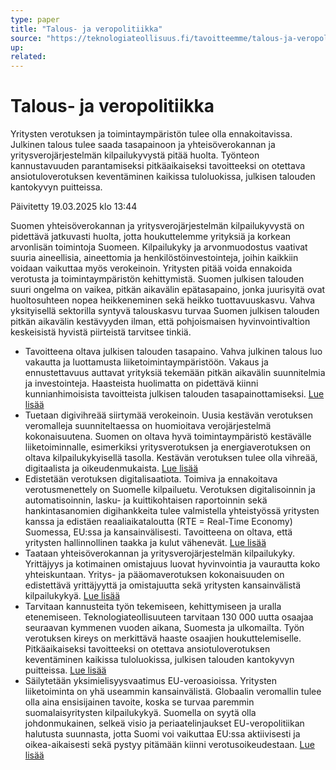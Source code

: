 ```yaml
---
type: paper
title: "Talous- ja veropolitiikka"
source: "https://teknologiateollisuus.fi/tavoitteemme/talous-ja-veropolitiikka/"
up:
related:
---
```


# Talous- ja veropolitiikka

Yritysten verotuksen ja toimintaympäristön tulee olla ennakoitavissa. Julkinen talous tulee saada tasapainoon ja yhteisöverokannan ja yritysverojärjestelmän kilpailukyvystä pitää huolta. Työnteon kannustavuuden parantamiseksi pitkäaikaiseksi tavoitteeksi on otettava ansiotuloverotuksen keventäminen kaikissa tuloluokissa, julkisen talouden kantokyvyn puitteissa.

Päivitetty 19.03.2025 klo 13:44

Suomen yhteisöverokannan ja yritysverojärjestelmän kilpailukyvystä on pidettävä jatkuvasti huolta, jotta houkuttelemme yrityksiä ja korkean arvonlisän toimintoja Suomeen. Kilpailukyky ja arvonmuodostus vaativat suuria aineellisia, aineettomia ja henkilöstöinvestointeja, joihin kaikkiin voidaan vaikuttaa myös verokeinoin. Yritysten pitää voida ennakoida verotusta ja toimintaympäristön kehittymistä. Suomen julkisen talouden suuri ongelma on vaikea, pitkän aikavälin epätasapaino, jonka juurisyitä ovat huoltosuhteen nopea heikkeneminen sekä heikko tuottavuuskasvu. Vahva yksityisellä sektorilla syntyvä talouskasvu turvaa Suomen julkisen talouden pitkän aikavälin kestävyyden ilman, että pohjoismaisen hyvinvointivaltion keskeisistä hyvistä piirteistä tarvitsee tinkiä.

- Tavoitteena oltava julkisen talouden tasapaino. Vahva julkinen talous luo vakautta ja luottamusta liiketoimintaympäristöön. Vakaus ja ennustettavuus auttavat yrityksiä tekemään pitkän aikavälin suunnitelmia ja investointeja. Haasteista huolimatta on pidettävä kiinni kunnianhimoisista tavoitteista julkisen talouden tasapainottamiseksi. [Lue lisää](https://teknologiateollisuus.fi/tavoitteemme/talous-ja-veropolitiikka/julkinen-talous/)
- Tuetaan digivihreää siirtymää verokeinoin. Uusia kestävän verotuksen veromalleja suunniteltaessa on huomioitava verojärjestelmä kokonaisuutena. Suomen on oltava hyvä toimintaympäristö kestävälle liiketoiminnalle, esimerkiksi yritysverotuksen ja energiaverotuksen on oltava kilpailukykyisellä tasolla. Kestävän verotuksen tulee olla vihreää, digitaalista ja oikeudenmukaista. [Lue lisää](https://teknologiateollisuus.fi/tavoitteemme/talous-ja-veropolitiikka/kestava-verotus/)
- Edistetään verotuksen digitalisaatiota. Toimiva ja ennakoitava verotusmenettely on Suomelle kilpailuetu. Verotuksen digitalisoinnin ja automatisoinnin, lasku- ja kuittikohtaisen raportoinnin sekä hankintasanomien digihankkeita tulee valmistella yhteistyössä yritysten kanssa ja edistäen reaaliaikataloutta (RTE = Real-Time Economy) Suomessa, EU:ssa ja kansainvälisesti. Tavoitteena on oltava, että yritysten hallinnollinen taakka ja kulut vähenevät. [Lue lisää](https://teknologiateollisuus.fi/tavoitteemme/talous-ja-veropolitiikka/verotuksen-digitalisaatio/)
- Taataan yhteisöverokannan ja yritysverojärjestelmän kilpailukyky. Yrittäjyys ja kotimainen omistajuus luovat hyvinvointia ja vaurautta koko yhteiskuntaan. Yritys- ja pääomaverotuksen kokonaisuuden on edistettävä yrittäjyyttä ja omistajuutta sekä yritysten kansainvälistä kilpailukykyä. [Lue lisää](https://teknologiateollisuus.fi/tavoitteemme/talous-ja-veropolitiikka/julkinen-talous-2/)
- Tarvitaan kannusteita työn tekemiseen, kehittymiseen ja uralla etenemiseen. Teknologiateollisuuteen tarvitaan 130 000 uutta osaajaa seuraavan kymmenen vuoden aikana, Suomesta ja ulkomailta. Työn verotuksen kireys on merkittävä haaste osaajien houkuttelemiselle. Pitkäaikaiseksi tavoitteeksi on otettava ansiotuloverotuksen keventäminen kaikissa tuloluokissa, julkisen talouden kantokyvyn puitteissa. [Lue lisää](https://teknologiateollisuus.fi/tavoitteemme/talous-ja-veropolitiikka/tyon-verotus/)
- Säilytetään yksimielisyysvaatimus EU-veroasioissa. Yritysten liiketoiminta on yhä useammin kansainvälistä. Globaalin veromallin tulee olla aina ensisijainen tavoite, koska se turvaa paremmin suomalaisyritysten kilpailukykyä. Suomella on syytä olla johdonmukainen, selkeä visio ja periaatelinjaukset EU-veropolitiikan halutusta suunnasta, jotta Suomi voi vaikuttaa EU:ssa aktiivisesti ja oikea-aikaisesti sekä pystyy pitämään kiinni verotusoikeudestaan. [Lue lisää](https://teknologiateollisuus.fi/tavoitteemme/talous-ja-veropolitiikka/globaali-veromalli/)